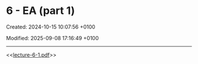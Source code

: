 # 6 - EA (part 1)

Created: 2024-10-15 10:07:56 +0100

Modified: 2025-09-08 17:16:49 +0100

---

<<[lecture-6-1.pdf](../../../media/lecture-6-1.pdf)>>
